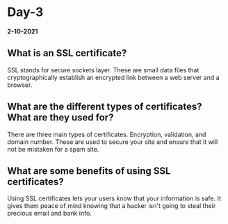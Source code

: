 # Day-3
__2-10-2021__

## What is an SSL certificate?

SSL stands for secure sockets layer. These are small data files that cryptographically establish an encrypted link between a web server and a browser.

## What are the different types of certificates? What are they used for?

There are three main types of certificates. Encryption, validation, and domain number. These are used to secure your site and ensure that it will not be mistaken for a spam site.

## What are some benefits of using SSL certificates?

Using SSL certificates lets your users know that your information is safe. It gives them peace of mind knowing that a hacker isn't going to steal their precious email and bank info.